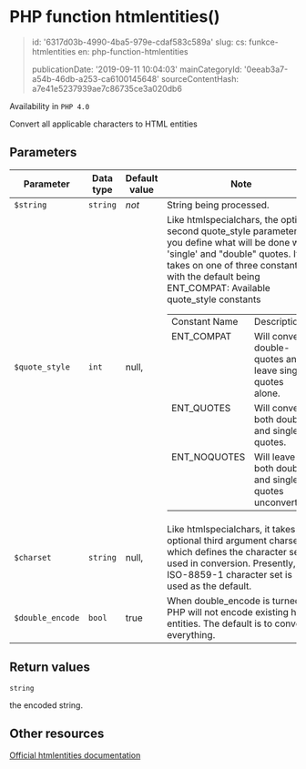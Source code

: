 PHP function htmlentities()
===========================

> id: '6317d03b-4990-4ba5-979e-cdaf583c589a'
> slug:
> 	cs: funkce-htmlentities
> 	en: php-function-htmlentities
> 
> publicationDate: '2019-09-11 10:04:03'
> mainCategoryId: '0eeab3a7-a54b-46db-a253-ca6100145648'
> sourceContentHash: a7e41e5237939ae7c86735ce3a020db6

Availability in `PHP 4.0`

Convert all applicable characters to HTML entities


Parameters
--------------

| Parameter | Data type | Default value | Note |
|-----|-----|-----|-----|
| `$string` | `string` | *not* | String being processed. |
| `$quote_style` | `int` | null, | Like htmlspecialchars, the optional second quote_style parameter lets you define what will be done with 'single' and "double" quotes. It takes on one of three constants with the default being ENT_COMPAT: <table> Available quote_style constants <tr valign="top"> <td>Constant Name</td> <td>Description</td> </tr> <tr valign="top"> <td>ENT_COMPAT</td> <td>Will convert double-quotes and leave single-quotes alone.</td> </tr> <tr valign="top"> <td>ENT_QUOTES</td> <td>Will convert both double and single quotes.</td> </tr> <tr valign="top"> <td>ENT_NOQUOTES</td> <td>Will leave both double and single quotes unconverted.</td> </tr> </table> |
| `$charset` | `string` | null, | Like htmlspecialchars, it takes an optional third argument charset which defines the character set used in conversion. Presently, the ISO-8859-1 character set is used as the default. |
| `$double_encode` | `bool` | true | When double_encode is turned off PHP will not encode existing html entities. The default is to convert everything. |


Return values
----------------

`string`

the encoded string.

Other resources
------------

[Official htmlentities documentation](https://www.php.net/manual/en/function.htmlentities.php)
